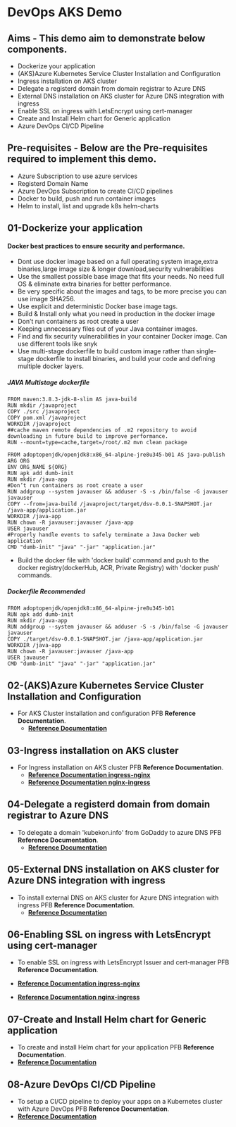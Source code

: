 # DevOps AKS Demo

## Aims - This demo aim to demonstrate below components.

  - Dockerize your application
  - (AKS)Azure Kubernetes Service Cluster Installation and Configuration
  - Ingress installation on AKS cluster
  - Delegate a registerd domain from domain registrar to Azure DNS
  - External DNS installation on AKS cluster for Azure DNS integration with ingress
  - Enable SSL on ingress with LetsEncrypt using cert-manager
  - Create and Install Helm chart for Generic application
  - Azure DevOps CI/CD Pipeline

## Pre-requisites - Below are the Pre-requisites required to implement this demo.

  - Azure Subscription to use azure services
  - Registerd Domain Name
  - Azure DevOps Subscription to create CI/CD pipelines
  - Docker to build, push and run container images
  - Helm to install, list and upgrade k8s helm-charts

## 01-Dockerize your application

#### Docker best practices to ensure security and performance.

  - Dont use docker image based on a full operating system image,extra binaries,large image size & longer download,security vulnerabilities
  - Use the smallest possible base image that fits your needs. No need full OS & eliminate extra binaries for better performance.
  - Be very specific about the images and tags, to be more precise you can use image SHA256. 
  - Use explicit and deterministic Docker base image tags.
  - Build & Install only what you need in production in the docker image
  - Don’t run containers as root create a user
  - Keeping unnecessary files out of your Java container images.
  - Find and fix security vulnerabilities in your container Docker image. Can use different tools like snyk
  - Use multi-stage dockerfile to build custom image rather than single-stage dockerfile to install binaries, and build your code and defining multiple docker layers.  
  
##### JAVA Multistage dockerfile

```t
FROM maven:3.8.3-jdk-8-slim AS java-build
RUN mkdir /javaproject
COPY ./src /javaproject
COPY pom.xml /javaproject
WORKDIR /javaproject
##cache maven remote dependencies of .m2 repository to avoid downloading in future build to improve performance.
RUN --mount=type=cache,target=/root/.m2 mvn clean package

FROM adoptopenjdk/openjdk8:x86_64-alpine-jre8u345-b01 AS java-publish
ARG ORG
ENV ORG_NAME ${ORG}
RUN apk add dumb-init
RUN mkdir /java-app
#Don’t run containers as root create a user
RUN addgroup --system javauser && adduser -S -s /bin/false -G javauser javauser
COPY --from=java-build /javaproject/target/dsv-0.0.1-SNAPSHOT.jar /java-app/application.jar
WORKDIR /java-app
RUN chown -R javauser:javauser /java-app
USER javauser
#Properly handle events to safely terminate a Java Docker web application
CMD "dumb-init" "java" "-jar" "application.jar" 
```

- Build the docker file with 'docker build' command and push to the docker registry(dockerHub, ACR, Private Registry) with 'docker push' commands.
 
##### Dockerfile Recommended
```t
FROM adoptopenjdk/openjdk8:x86_64-alpine-jre8u345-b01
RUN apk add dumb-init
RUN mkdir /java-app
RUN addgroup --system javauser && adduser -S -s /bin/false -G javauser javauser
COPY ./target/dsv-0.0.1-SNAPSHOT.jar /java-app/application.jar
WORKDIR /java-app
RUN chown -R javauser:javauser /java-app
USER javauser
CMD "dumb-init" "java" "-jar" "application.jar" 
```

## 02-(AKS)Azure Kubernetes Service Cluster Installation and Configuration

- For AKS Cluster installation and configuration PFB **Reference Documentation**.
  - [**Reference Documentation**](https://github.com/nasserahmad/AKS-Cluster-With-Demoapp-HelmChart/blob/main/aks-cluster/01-Create-AKS-Cluster/README.md)


## 03-Ingress installation on AKS cluster

- For Ingress installation on AKS cluster PFB **Reference Documentation**.
  - [**Reference Documentation ingress-nginx**](https://github.com/nasserahmad/AKS-Cluster-With-Demoapp-HelmChart/blob/main/aks-cluster/02-Ingress/ingress-nginx-README.md)
  - [**Reference Documentation nginx-ingress**](https://github.com/nasserahmad/AKS-Cluster-With-Demoapp-HelmChart/blob/main/aks-cluster/02-Ingress/nginx-ingress-README.md)

## 04-Delegate a registerd domain from domain registrar to Azure DNS

- To delegate a domain 'kubekon.info' from GoDaddy to azure DNS PFB **Reference Documentation**.
  - [**Reference Documentation**](https://github.com/nasserahmad/AKS-Cluster-With-Demoapp-HelmChart/tree/main/aks-cluster/03-Delegate-Domain-from-GoDaddy-to-Azure-DNS)


## 05-External DNS installation on AKS cluster for Azure DNS integration with ingress

- To install external DNS on AKS cluster for Azure DNS integration with ingress PFB **Reference Documentation**.
  - [**Reference Documentation**](https://github.com/nasserahmad/AKS-Cluster-With-Demoapp-HelmChart/blob/main/aks-cluster/04-ExternalDNS-for-AzureDNS-on-AKS/README.md)

## 06-Enabling SSL on ingress with LetsEncrypt using cert-manager

  - To enable SSL on ingress with LetsEncrypt Issuer and cert-manager PFB **Reference Documentation**.
  
  - [**Reference Documentation ingress-nginx**](https://github.com/nasserahmad/AKS-Cluster-With-Demoapp-HelmChart/blob/main/aks-cluster/05-Ingress-SSL-with-LetsEncrypt/ingress-nginx-README.md)
  
  - [**Reference Documentation nginx-ingress**](https://github.com/nasserahmad/AKS-Cluster-With-Demoapp-HelmChart/blob/main/aks-cluster/05-Ingress-SSL-with-LetsEncrypt/nginx-ingress-README.md)

## 07-Create and Install Helm chart for Generic application

  - To create and install Helm chart for your application PFB **Reference Documentation**.
  - [**Reference Documentation**](https://github.com/nasserahmad/AKS-Cluster-With-Demoapp-HelmChart/blob/main/dsv-devops-test/charts/README.md) 

## 08-Azure DevOps CI/CD Pipeline
  - To setup a CI/CD pipeline to deploy your apps on a Kubernetes cluster with Azure DevOps PFB **Reference Documentation**.
  - [**Reference Documentation**](https://github.com/nasserahmad/AKS-Cluster-With-Demoapp-HelmChart/blob/main/dsv-devops-test/README.md) 